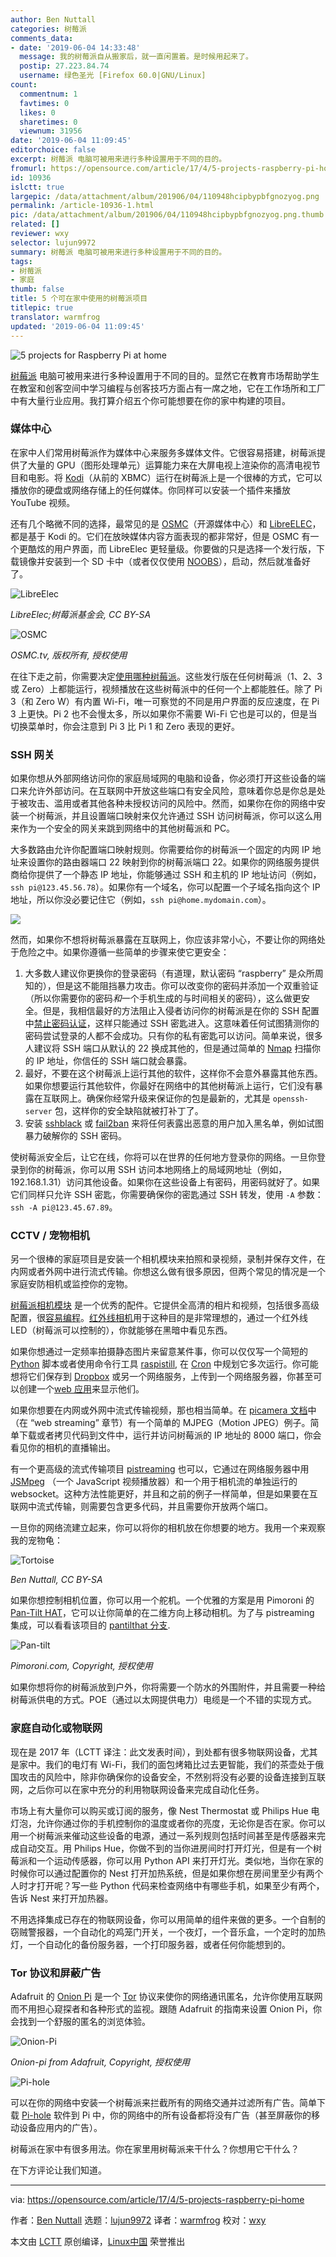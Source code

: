 ```yaml
---
author: Ben Nuttall
categories: 树莓派
comments_data:
- date: '2019-06-04 14:33:48'
  message: 我的树莓派自从搬家后，就一直闲置着。是时候用起来了。
  postip: 27.223.84.74
  username: 绿色圣光 [Firefox 60.0|GNU/Linux]
count:
  commentnum: 1
  favtimes: 0
  likes: 0
  sharetimes: 0
  viewnum: 31956
date: '2019-06-04 11:09:45'
editorchoice: false
excerpt: 树莓派 电脑可被用来进行多种设置用于不同的目的。
fromurl: https://opensource.com/article/17/4/5-projects-raspberry-pi-home
id: 10936
islctt: true
largepic: /data/attachment/album/201906/04/110948hcipbypbfgnozyog.png
permalink: /article-10936-1.html
pic: /data/attachment/album/201906/04/110948hcipbypbfgnozyog.png.thumb.jpg
related: []
reviewer: wxy
selector: lujun9972
summary: 树莓派 电脑可被用来进行多种设置用于不同的目的。
tags:
- 树莓派
- 家庭
thumb: false
title: 5 个可在家中使用的树莓派项目
titlepic: true
translator: warmfrog
updated: '2019-06-04 11:09:45'
---
```


![5 projects for Raspberry Pi at home](/data/attachment/album/201906/04/110948hcipbypbfgnozyog.png "5 projects for Raspberry Pi at home")


[树莓派](https://www.raspberrypi.org/) 电脑可被用来进行多种设置用于不同的目的。显然它在教育市场帮助学生在教室和创客空间中学习编程与创客技巧方面占有一席之地，它在工作场所和工厂中有大量行业应用。我打算介绍五个你可能想要在你的家中构建的项目。


### 媒体中心


在家中人们常用树莓派作为媒体中心来服务多媒体文件。它很容易搭建，树莓派提供了大量的 GPU（图形处理单元）运算能力来在大屏电视上渲染你的高清电视节目和电影。将 [Kodi](https://kodi.tv/)（从前的 XBMC）运行在树莓派上是一个很棒的方式，它可以播放你的硬盘或网络存储上的任何媒体。你同样可以安装一个插件来播放 YouTube 视频。


还有几个略微不同的选择，最常见的是 [OSMC](https://osmc.tv/)（开源媒体中心）和 [LibreELEC](https://libreelec.tv/)，都是基于 Kodi 的。它们在放映媒体内容方面表现的都非常好，但是 OSMC 有一个更酷炫的用户界面，而 LibreElec 更轻量级。你要做的只是选择一个发行版，下载镜像并安装到一个 SD 卡中（或者仅仅使用 [NOOBS](https://www.raspberrypi.org/downloads/noobs/)），启动，然后就准备好了。


![LibreElec ](/data/attachment/album/201906/04/110949lxgft4fnc7h7dexe.png "LibreElec ")


*LibreElec;树莓派基金会, CC BY-SA*


![OSMC](/data/attachment/album/201906/04/110951exddj1ddoo1piobf.png "OSMC")


*OSMC.tv, 版权所有, 授权使用*


在往下走之前，你需要决定[使用哪种树莓派](https://opensource.com/life/16/10/which-raspberry-pi-should-you-choose-your-project)。这些发行版在任何树莓派（1、2、3 或 Zero）上都能运行，视频播放在这些树莓派中的任何一个上都能胜任。除了 Pi 3（和 Zero W）有内置 Wi-Fi，唯一可察觉的不同是用户界面的反应速度，在 Pi 3 上更快。Pi 2 也不会慢太多，所以如果你不需要 Wi-Fi 它也是可以的，但是当切换菜单时，你会注意到 Pi 3 比 Pi 1 和 Zero 表现的更好。


### SSH 网关


如果你想从外部网络访问你的家庭局域网的电脑和设备，你必须打开这些设备的端口来允许外部访问。在互联网中开放这些端口有安全风险，意味着你总是你总是处于被攻击、滥用或者其他各种未授权访问的风险中。然而，如果你在你的网络中安装一个树莓派，并且设置端口映射来仅允许通过 SSH 访问树莓派，你可以这么用来作为一个安全的网关来跳到网络中的其他树莓派和 PC。


大多数路由允许你配置端口映射规则。你需要给你的树莓派一个固定的内网 IP 地址来设置你的路由器端口 22 映射到你的树莓派端口 22。如果你的网络服务提供商给你提供了一个静态 IP 地址，你能够通过 SSH 和主机的 IP 地址访问（例如，`ssh pi@123.45.56.78`）。如果你有一个域名，你可以配置一个子域名指向这个 IP 地址，所以你没必要记住它（例如，`ssh pi@home.mydomain.com`）。


![](/data/attachment/album/201906/04/110952x89m9km8knxloq8x.png)


然而，如果你不想将树莓派暴露在互联网上，你应该非常小心，不要让你的网络处于危险之中。如果你遵循一些简单的步骤来使它更安全：


1. 大多数人建议你更换你的登录密码（有道理，默认密码 “raspberry” 是众所周知的），但是这不能阻挡暴力攻击。你可以改变你的密码并添加一个双重验证（所以你需要你的密码*和*一个手机生成的与时间相关的密码），这么做更安全。但是，我相信最好的方法阻止入侵者访问你的树莓派是在你的 SSH 配置中[禁止密码认证](http://stackoverflow.com/questions/20898384/ssh-disable-password-authentication)，这样只能通过 SSH 密匙进入。这意味着任何试图猜测你的密码尝试登录的人都不会成功。只有你的私有密匙可以访问。简单来说，很多人建议将 SSH 端口从默认的 22 换成其他的，但是通过简单的 [Nmap](https://nmap.org/) 扫描你的 IP 地址，你信任的 SSH 端口就会暴露。
2. 最好，不要在这个树莓派上运行其他的软件，这样你不会意外暴露其他东西。如果你想要运行其他软件，你最好在网络中的其他树莓派上运行，它们没有暴露在互联网上。确保你经常升级来保证你的包是最新的，尤其是 `openssh-server` 包，这样你的安全缺陷就被打补丁了。
3. 安装 [sshblack](http://www.pettingers.org/code/sshblack.html) 或 [fail2ban](https://www.fail2ban.org/wiki/index.php/Main_Page) 来将任何表露出恶意的用户加入黑名单，例如试图暴力破解你的 SSH 密码。


使树莓派安全后，让它在线，你将可以在世界的任何地方登录你的网络。一旦你登录到你的树莓派，你可以用 SSH 访问本地网络上的局域网地址（例如，192.168.1.31）访问其他设备。如果你在这些设备上有密码，用密码就好了。如果它们同样只允许 SSH 密匙，你需要确保你的密匙通过 SSH 转发，使用 `-A` 参数：`ssh -A pi@123.45.67.89`。


### CCTV / 宠物相机


另一个很棒的家庭项目是安装一个相机模块来拍照和录视频，录制并保存文件，在内网或者外网中进行流式传输。你想这么做有很多原因，但两个常见的情况是一个家庭安防相机或监控你的宠物。


[树莓派相机模块](https://www.raspberrypi.org/products/camera-module-v2/) 是一个优秀的配件。它提供全高清的相片和视频，包括很多高级配置，很[容易编程](https://opensource.com/life/15/6/raspberry-pi-camera-projects)。[红外线相机](https://www.raspberrypi.org/products/pi-noir-camera-v2/)用于这种目的是非常理想的，通过一个红外线 LED（树莓派可以控制的），你就能够在黑暗中看见东西。


如果你想通过一定频率拍摄静态图片来留意某件事，你可以仅仅写一个简短的 [Python](http://picamera.readthedocs.io/) 脚本或者使用命令行工具 [raspistill](https://www.raspberrypi.org/documentation/usage/camera/raspicam/raspistill.md), 在 [Cron](https://www.raspberrypi.org/documentation/linux/usage/cron.md) 中规划它多次运行。你可能想将它们保存到 [Dropbox](https://github.com/RZRZR/plant-cam) 或另一个网络服务，上传到一个网络服务器，你甚至可以创建一个[web 应用](https://github.com/bennuttall/bett-bot)来显示他们。


如果你想要在内网或外网中流式传输视频，那也相当简单。在 [picamera 文档](http://picamera.readthedocs.io/en/release-1.13/recipes2.html#web-streaming)中（在 “web streaming” 章节）有一个简单的 MJPEG（Motion JPEG）例子。简单下载或者拷贝代码到文件中，运行并访问树莓派的 IP 地址的 8000 端口，你会看见你的相机的直播输出。


有一个更高级的流式传输项目 [pistreaming](https://github.com/waveform80/pistreaming) 也可以，它通过在网络服务器中用 [JSMpeg](http://jsmpeg.com/) （一个 JavaScript 视频播放器）和一个用于相机流的单独运行的 websocket。这种方法性能更好，并且和之前的例子一样简单，但是如果要在互联网中流式传输，则需要包含更多代码，并且需要你开放两个端口。


一旦你的网络流建立起来，你可以将你的相机放在你想要的地方。我用一个来观察我的宠物龟：


![Tortoise ](/data/attachment/album/201906/04/110953ppess4b1hh16w4ph.jpg "Tortoise")


*Ben Nuttall, CC BY-SA*


如果你想控制相机位置，你可以用一个舵机。一个优雅的方案是用 Pimoroni 的 [Pan-Tilt HAT](https://shop.pimoroni.com/products/pan-tilt-hat)，它可以让你简单的在二维方向上移动相机。为了与 pistreaming 集成，可以看看该项目的 [pantilthat 分支](https://github.com/waveform80/pistreaming/tree/pantilthat).


![Pan-tilt](/data/attachment/album/201906/04/111007jwwp1p6hnmxwdwxm.gif "Pan-tilt")


*Pimoroni.com, Copyright, 授权使用*


如果你想将你的树莓派放到户外，你将需要一个防水的外围附件，并且需要一种给树莓派供电的方式。POE（通过以太网提供电力）电缆是一个不错的实现方式。


### 家庭自动化或物联网


现在是 2017 年（LCTT 译注：此文发表时间），到处都有很多物联网设备，尤其是家中。我们的电灯有 Wi-Fi，我们的面包烤箱比过去更智能，我们的茶壶处于俄国攻击的风险中，除非你确保你的设备安全，不然别将没有必要的设备连接到互联网，之后你可以在家中充分的利用物联网设备来完成自动化任务。


市场上有大量你可以购买或订阅的服务，像 Nest Thermostat 或 Philips Hue 电灯泡，允许你通过你的手机控制你的温度或者你的亮度，无论你是否在家。你可以用一个树莓派来催动这些设备的电源，通过一系列规则包括时间甚至是传感器来完成自动交互。用 Philips Hue，你做不到的当你进房间时打开灯光，但是有一个树莓派和一个运动传感器，你可以用 Python API 来打开灯光。类似地，当你在家的时候你可以通过配置你的 Nest 打开加热系统，但是如果你想在房间里至少有两个人时才打开呢？写一些 Python 代码来检查网络中有哪些手机，如果至少有两个，告诉 Nest 来打开加热器。


不用选择集成已存在的物联网设备，你可以用简单的组件来做的更多。一个自制的窃贼警报器，一个自动化的鸡笼门开关，一个夜灯，一个音乐盒，一个定时的加热灯，一个自动化的备份服务器，一个打印服务器，或者任何你能想到的。


### Tor 协议和屏蔽广告


Adafruit 的 [Onion Pi](https://learn.adafruit.com/onion-pi/overview) 是一个 [Tor](https://www.torproject.org/) 协议来使你的网络通讯匿名，允许你使用互联网而不用担心窥探者和各种形式的监视。跟随 Adafruit 的指南来设置 Onion Pi，你会找到一个舒服的匿名的浏览体验。


![Onion-Pi](/data/attachment/album/201906/04/111008b2gf4wkzwkmkpgcd.jpg "Onion-Pi")


*Onion-pi from Adafruit, Copyright, 授权使用*


![Pi-hole](/data/attachment/album/201906/04/111009h5o68bpo7z6gatay.png "Pi-hole")


可以在你的网络中安装一个树莓派来拦截所有的网络交通并过滤所有广告。简单下载 [Pi-hole](https://pi-hole.net/) 软件到 Pi 中，你的网络中的所有设备都将没有广告（甚至屏蔽你的移动设备应用内的广告）。


树莓派在家中有很多用法。你在家里用树莓派来干什么？你想用它干什么？


在下方评论让我们知道。




---


via: <https://opensource.com/article/17/4/5-projects-raspberry-pi-home>


作者：[Ben Nuttall](https://opensource.com/users/bennuttall) 选题：[lujun9972](https://github.com/lujun9972) 译者：[warmfrog](https://github.com/warmfrog) 校对：[wxy](https://github.com/wxy)


本文由 [LCTT](https://github.com/LCTT/TranslateProject) 原创编译，[Linux中国](https://linux.cn/) 荣誉推出